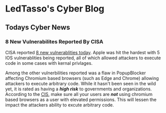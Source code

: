# LedTasso's Cyber Blog
## Todays Cyber News
### 8 New Vulnerabilites Reported By CISA
CISA reported [8 new vulnerablities today](https://www.cisa.gov/known-exploited-vulnerabilities-catalog). Apple was hit the hardest with 5 IOS vulnerablities being reported, all of which allowed attackers to execute code in some cases with kernal privlages.

Among the other vulnerbilities reported was a flaw in PopupBlocker affecting Chromium based browsers (such as Edge and Chrome) allowing attackers to execute arbitrary code. While it hasn't been seen in the wild yet, it is rated as having a ***high risk*** to governments and organizations. According to the [CIS](https://www.cisecurity.org/advisory/multiple-vulnerabilities-in-google-chrome-could-allow-for-arbitrary-code-execution_2021-073), make sure all your users are ***not*** using chromium based browsers as a user with elevated permissions. This will lessen the impact the attackers ability to excute arbitrary code.

